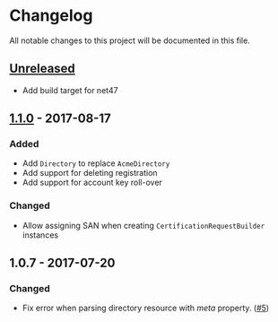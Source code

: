 # Changelog
All notable changes to this project will be documented in this file.

## [Unreleased]
- Add build target for net47

## [1.1.0] - 2017-08-17
### Added
- Add `Directory` to replace `AcmeDirectory`
- Add support for deleting registration
- Add support for account key roll-over

### Changed
- Allow assigning SAN when creating `CertificationRequestBuilder` instances

## 1.0.7 - 2017-07-20
### Changed
- Fix error when parsing directory resource with *meta* property. ([#5][i5])

[Unreleased]: https://github.com/fszlin/certes/compare/v1.1.0...HEAD
[1.1.0]: https://github.com/fszlin/certes/compare/v1.0.7...v1.1.0

[i5]: https://github.com/fszlin/certes/issues/5
